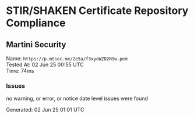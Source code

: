 # STIR/SHAKEN Certificate Repository Compliance

## Martini Security

Name: `https://p.mtsec.me/2e5a/f3xyoWZD2N9w.pem`\
Tested At: 02 Jun 25 00:55 UTC\
Time: 74ms

### Issues

no warning, or error, or notice date level issues were found

Generated: 02 Jun 25 01:01 UTC